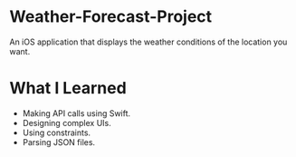 # Weather-Forecast-Project

An iOS application that displays the weather conditions of the location you want.

# What I Learned

* Making API calls using Swift.
* Designing complex UIs.
* Using constraints.
* Parsing JSON files.
